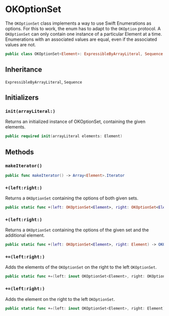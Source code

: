 # OKOptionSet

The `OKOptionSet` class implements a way to use Swift Enumerations as options. For this to work, the enum has to adapt to the `OKOption` protocol. A `OKOptionSet` can only contain one instance of a particular Element at a time. Enumerations with an associated values are equal, even if the associated values are not.

``` swift
public class OKOptionSet<Element>: ExpressibleByArrayLiteral, Sequence where Element: OKOptions
```

> 

## Inheritance

`ExpressibleByArrayLiteral`, `Sequence`

## Initializers

### `init(arrayLiteral:)`

Returns an initialized instance of OKOptionSet, containing the given elements.

``` swift
public required init(arrayLiteral elements: Element)
```

## Methods

### `makeIterator()`

``` swift
public func makeIterator() -> Array<Element>.Iterator
```

### `+(left:right:)`

Returns a `OKOptionSet` containing the options of both given sets.

``` swift
public static func +(left: OKOptionSet<Element>, right: OKOptionSet<Element>) -> OKOptionSet<Element>
```

> 

### `+(left:right:)`

Returns a `OKOptionSet` containing the options of the given set and the additional element.

``` swift
public static func +(left: OKOptionSet<Element>, right: Element) -> OKOptionSet<Element>
```

> 

### `+=(left:right:)`

Adds the elements of the `OKOptionSet` on the right to the left `OKOptionSet`.

``` swift
public static func +=(left: inout OKOptionSet<Element>, right: OKOptionSet<Element>)
```

> 

### `+=(left:right:)`

Adds the element on the right to the left `OKOptionSet`.

``` swift
public static func +=(left: inout OKOptionSet<Element>, right: Element)
```

> 
